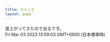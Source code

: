 ```yaml
---
title: ひとこと
layout: page
---
```

<div class="box" dt="1677819543239">
  波上がってきたので出るです。
  <div class="content is-small">Fri Mar 03 2023 13:59:03 GMT+0900 (日本標準時)</div>
</div>